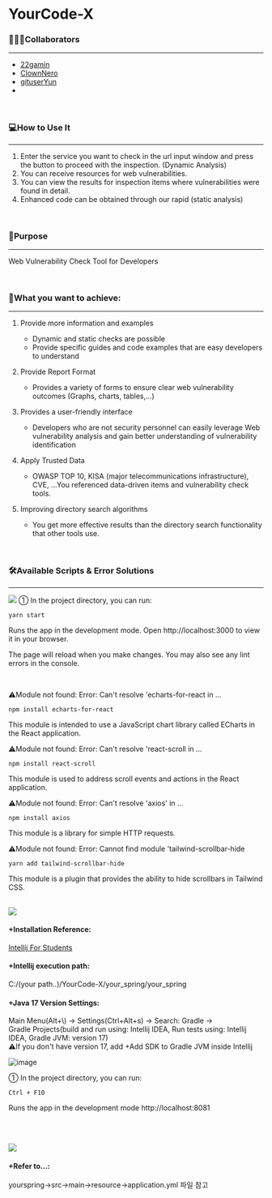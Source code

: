 # YourCode-X

### 🧑🏻‍💻Collaborators
---
- [22gamin](https://github.com/22gamin)
- [ClownNero](https://github.com/ClownNero)
- [gituserYun](https://github.com/gituserYun)
- 
<br>

### 💻How to Use It
---
1. Enter the service you want to check in the url input window and press the button to proceed with the inspection. (Dynamic Analysis)
2. You can receive resources for web vulnerabilities.
3. You can view the results for inspection items where vulnerabilities were found in detail.
4. Enhanced code can be obtained through our rapid (static analysis)
<br>

### 📌Purpose
---
Web Vulnerability Check Tool for Developers

<br>

### 📌What you want to achieve:
---
1. Provide more information and examples
   - Dynamic and static checks are possible
   - Provide specific guides and code examples that are easy developers to understand

2. Provide Report Format
   - Provides a variety of forms to ensure clear web vulnerability outcomes 
   (Graphs, charts, tables,...)

3. Provides a user-friendly interface
   - Developers who are not security personnel can easily leverage Web vulnerability analysis and gain better understanding of vulnerability identification

4. Apply Trusted Data
   - OWASP TOP 10, KISA (major telecommunications infrastructure), CVE, ...You referenced data-driven items and vulnerability check tools.

5. Improving directory search algorithms
   - You get more effective results than the directory search functionality that other tools use.
<br>

### 🛠️Available Scripts & Error Solutions
---
<img src="https://img.shields.io/badge/React-61DAFB?style=flat&logo=react&logoColor=black">
① In the project directory, you can run:

    yarn start

Runs the app in the development mode.
Open http://localhost:3000 to view it in your browser.

The page will reload when you make changes.
You may also see any lint errors in the console.

<br>

⚠️Module not found: Error:
Can't resolve 'echarts-for-react in ...

    npm install echarts-for-react

This module is intended to use a JavaScript chart library called ECharts in the React application.


⚠️Module not found: Error:
Can't resolve 'react-scroll in ...

    npm install react-scroll

This module is used to address scroll events and actions in the React application.


⚠️Module not found: Error:
Can't resolve 'axios' in ...

    npm install axios

This module is a library for simple HTTP requests.


⚠️Module not found: Error:
Cannot find module 'tailwind-scrollbar-hide

    yarn add tailwind-scrollbar-hide

This module is a plugin that provides the ability to hide scrollbars in Tailwind CSS.
<br><br>

<img src="https://img.shields.io/badge/Intellij-ED1C24?style=flat&logo=intellijidea&logoColor=black">

#### <strong> +Installation Reference:</strong>
[Intellij For Students](https://cheershennah.tistory.com/160)

#### <strong> +Intellij execution path:</strong>
C:/(your path..)/YourCode-X/your_spring/your_spring

#### <strong> +Java 17 Version Settings:</strong>

Main Menu(Alt+\\) -> Settings(Ctrl+Alt+s) -> Search: Gradle -> \
Gradle Projects(build and run using: Intellij IDEA, Run tests using: Intellij IDEA, Gradle JVM: version 17)\
⚠️If you don't have version 17, add +Add SDK to Gradle JVM inside Intellij

![image](https://github.com/ClownNero/YourCode-X/assets/123449464/8eaa85d1-1aa3-4d8e-9604-567d77615859)



① In the project directory, you can run:

    Ctrl + F10

Runs the app in the development mode http://localhost:8081

<br><br>

<img src="https://img.shields.io/badge/MySQL-4479A1?style=flat&logo=MySQL&logoColor=black">

#### <strong> +Refer to...:</strong>
yourspring->src->main->resource->application.yml 파일 참고






